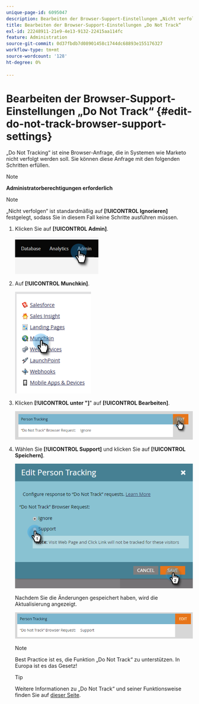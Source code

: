 ```yaml
---
unique-page-id: 6095047
description: Bearbeiten der Browser-Support-Einstellungen „Nicht verfolgen“ - Marketo-Dokumente - Produktdokumentation
title: Bearbeiten der Browser-Support-Einstellungen „Do Not Track“
exl-id: 22248911-21e9-4e13-9132-22415aa114fc
feature: Administration
source-git-commit: 0d37fbdb7d08901458c1744dc68893e155176327
workflow-type: tm+mt
source-wordcount: '128'
ht-degree: 0%

---
```


# Bearbeiten der Browser-Support-Einstellungen „Do Not Track“ {#edit-do-not-track-browser-support-settings}

„Do Not Tracking“ ist eine Browser-Anfrage, die in Systemen wie Marketo nicht verfolgt werden soll. Sie können diese Anfrage mit den folgenden Schritten erfüllen.

>[!NOTE]
>
>**Administratorberechtigungen erforderlich**

>[!NOTE]
>
>„Nicht verfolgen“ ist standardmäßig auf **[!UICONTROL Ignorieren]** festgelegt, sodass Sie in diesem Fall keine Schritte ausführen müssen.

1. Klicken Sie auf **[!UICONTROL Admin]**.

   ![](assets/edit-do-not-track-browser-support-settings-1.png)

1. Auf **[!UICONTROL Munchkin]**.

   ![](assets/edit-do-not-track-browser-support-settings-2.png)

1. Klicken **[!UICONTROL unter &quot;]**&quot; auf **[!UICONTROL Bearbeiten]**.

   ![](assets/edit-do-not-track-browser-support-settings-3.png)

1. Wählen Sie **[!UICONTROL Support]** und klicken Sie auf **[!UICONTROL Speichern]**.

   ![](assets/edit-do-not-track-browser-support-settings-4.png)

   Nachdem Sie die Änderungen gespeichert haben, wird die Aktualisierung angezeigt.

   ![](assets/edit-do-not-track-browser-support-settings-5.png)

   >[!NOTE]
   >
   >Best Practice ist es, die Funktion „Do Not Track“ zu unterstützen. In Europa ist es das Gesetz!

   >[!TIP]
   >
   >Weitere Informationen zu „Do Not Track“ und seiner Funktionsweise finden Sie auf [dieser Seite](https://en.wikipedia.org/wiki/Do_Not_Track).
